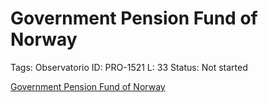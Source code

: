# Government Pension Fund of Norway

Tags: Observatorio
ID: PRO-1521
L: 33
Status: Not started

[Government Pension Fund of Norway](https://www.nbim.no/)